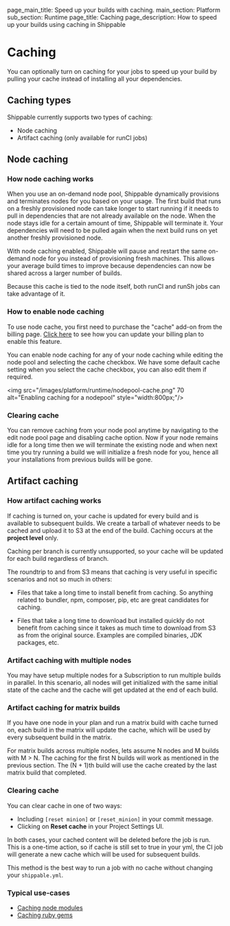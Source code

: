 page_main_title: Speed up your builds with caching.
main_section: Platform
sub_section: Runtime
page_title: Caching
page_description: How to speed up your builds using caching in Shippable

# Caching

You can optionally turn on caching for your jobs to speed up your build by pulling your cache instead of installing all your dependencies.

## Caching types
Shippable currently supports two types of caching:

* Node caching
* Artifact caching (only available for runCI jobs)

## Node caching

### How node caching works

When you use an on-demand node pool, Shippable dynamically provisions and terminates nodes for you based on your usage. The first build that runs on a freshly provisioned node can take longer to start running if it needs to pull in dependencies that are not already available on the node. When the node stays idle for a certain amount of time, Shippable will terminate it. Your dependencies will need to be pulled again when the next build runs on yet another freshly provisioned node.

With node caching enabled, Shippable will pause and restart the same on-demand node for you instead of provisioning fresh machines. This allows your average build times to improve because dependencies can now be shared across a larger number of builds.

Because this cache is tied to the node itself, both runCI and runSh jobs can take advantage of it.

### How to enable node caching

To use node cache, you first need to purchase the "cache" add-on from the billing page. [Click here](/platform/management/subscription/billing/) to see how you can update your billing plan to enable this feature.

You can enable node caching for any of your node caching while editing the node pool and selecting the cache checkbox. We have some default cache setting when you select the cache checkbox, you can also edit them if required. 

<img src="/images/platform/runtime/nodepool-cache.png"
   70  alt="Enabling caching for a nodepool" style="width:800px;"/>

### Clearing cache
You can remove caching from your node pool anytime by navigating to the edit node pool page and disabling cache option. Now if your node remains idle for a long time then we will terminate the existing node and when next time you try running a build we will initialize a fresh node for you, hence all your installations from previous builds will be gone.


## Artifact caching

### How artifact caching works

If caching is turned on, your cache is updated for every build and is available to subsequent builds. We create a tarball of whatever needs to be cached and upload it to S3 at the end of the build. Caching occurs at the **project level** only.

Caching per branch is currently unsupported, so your cache will be updated for each build regardless of branch.

The roundtrip to and from S3 means that caching is very useful in specific scenarios and not so much in others:

* Files that take a long time to install benefit from caching. So anything related to bundler, npm, composer, pip, etc are great candidates for caching.

* Files that take a long time to download but installed quickly do not benefit from caching since it takes as much time to download from S3 as from the original source. Examples are compiled binaries, JDK packages, etc.

### Artifact caching with multiple nodes

You may have setup multiple nodes for a Subscription to run multiple builds in parallel. In this scenario, all nodes will get initialized with the same initial state of the cache and the cache will get updated at the end of each build.

### Artifact caching for matrix builds

If you have one node in your plan and run a matrix build with cache turned on, each build in the matrix will update the cache, which will be used by every subsequent build in the matrix.

For matrix builds across multiple nodes, lets assume N nodes and M builds with M > N. The caching for the first N builds will work as mentioned in the previous section. The (N + 1)th build will use the cache created by the last matrix build that completed.

### Clearing cache

You can clear cache in one of two ways:

*  Including ``[reset minion]`` or ``[reset_minion]`` in your commit message.
*  Clicking on **Reset cache** in your Project Settings UI.

In both cases, your cached content will be deleted before the job is run. This is a one-time action, so if cache is still set to true in your yml, the CI job will generate a new cache which will be used for subsequent builds.

This method is the best way to run a job with no cache without changing your `shippable.yml`.

### Typical use-cases

* [Caching node modules](/ci/caching/#1-caching-node-modules)
* [Caching ruby gems](/ci/caching/#2-caching-ruby-gems)

